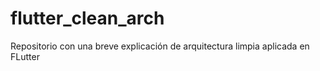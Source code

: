 # flutter_clean_arch
Repositorio con una breve explicación de arquitectura limpia aplicada en FLutter